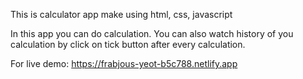 This is calculator app make using html, css, javascript

In this app you can do calculation.
You can also watch history of you calculation by click on tick button after every calculation.

For live demo: https://frabjous-yeot-b5c788.netlify.app
